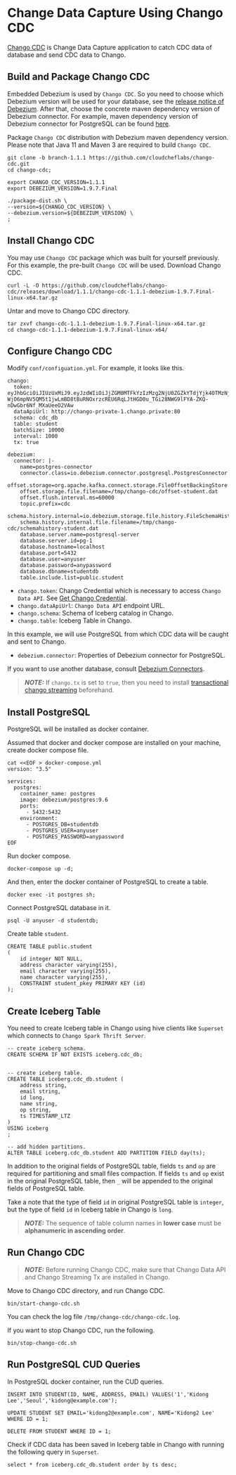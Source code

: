 # Change Data Capture Using Chango CDC

[Chango CDC](https://github.com/cloudcheflabs/chango-cdc) is Change Data Capture application to catch CDC data of database 
and send CDC data to Chango.

## Build and Package Chango CDC

Embedded Debezium is used by `Chango CDC`. So you need to choose which Debezium version will be used for your database, see the [release notice of Debezium](https://debezium.io/releases/).
After that, choose the concrete maven dependency version of Debezium connector.
For example, maven dependency version of Debezium connector for PostgreSQL can be found [here](https://mvnrepository.com/artifact/io.debezium/debezium-connector-postgres).

Package `Chango CDC` distribution with Debezium maven dependency version. Please note that Java 11 and Maven 3 are required to build `Chango CDC`.
```agsl
git clone -b branch-1.1.1 https://github.com/cloudcheflabs/chango-cdc.git
cd chango-cdc;

export CHANGO_CDC_VERSION=1.1.1
export DEBEZIUM_VERSION=1.9.7.Final

./package-dist.sh \
--version=${CHANGO_CDC_VERSION} \
--debezium.version=${DEBEZIUM_VERSION} \
;
```

## Install Chango CDC

You may use `Chango CDC` package which was built for yourself previously. 
For this example, the pre-built `Chango CDC` will be used. Download Chango CDC.

```agsl
curl -L -O https://github.com/cloudcheflabs/chango-cdc/releases/download/1.1.1/chango-cdc-1.1.1-debezium-1.9.7.Final-linux-x64.tar.gz
```

Untar and move to Chango CDC directory.

```agsl
tar zxvf chango-cdc-1.1.1-debezium-1.9.7.Final-linux-x64.tar.gz
cd chango-cdc-1.1.1-debezium-1.9.7.Final-linux-x64/
```

## Configure Chango CDC

Modify `conf/configuation.yml`. For example, it looks like this.

```agsl
chango:
  token: eyJhbGciOiJIUzUxMiJ9.eyJzdWIiOiJjZGM0MTFkYzIzMzg2NjU0ZGZkYTdjYjk4OTMzNjA1NWNiNyIsImV4cCI6MTcwNjY1OTE5OSwiaWF0IjoxNzAxMzU2NDEyfQ.-WjO6mpNV5QM5t1jwLmBD8tBuRNOxrzcREU6RqLJtHGD0u_TGi28NWG9lFYA-ZKQ-nDwGbr6Nf_MXaUeeO2VAw
  dataApiUrl: http://chango-private-1.chango.private:80
  schema: cdc_db
  table: student
  batchSize: 10000
  interval: 1000
  tx: true

debezium:
  connector: |-
    name=postgres-connector
    connector.class=io.debezium.connector.postgresql.PostgresConnector
    offset.storage=org.apache.kafka.connect.storage.FileOffsetBackingStore
    offset.storage.file.filename=/tmp/chango-cdc/offset-student.dat
    offset.flush.interval.ms=60000
    topic.prefix=cdc
    schema.history.internal=io.debezium.storage.file.history.FileSchemaHistory
    schema.history.internal.file.filename=/tmp/chango-cdc/schemahistory-student.dat
    database.server.name=postgresql-server
    database.server.id=pg-1
    database.hostname=localhost
    database.port=5432
    database.user=anyuser
    database.password=anypassword
    database.dbname=studentdb
    table.include.list=public.student
```

- `chango.token`: Chango Credential which is necessary to access `Chango Data API`. See <a href="../../user-guide/cred">Get Chango Credential</a>.
- `chango.dataApiUrl`: `Chango Data API` endpoint URL.
- `chango.schema`: Schema of Iceberg catalog in Chango.
- `chango.table`: Iceberg Table in Chango.

In this example, we will use PostgreSQL from which CDC data will be caught and sent to Chango.

- `debezium.connector`: Properties of Debezium connector for PostgreSQL.

If you want to use another database, consult [Debezium Connectors](https://debezium.io/documentation/reference/stable/connectors/index.html).


> **_NOTE:_** If `chango.tx` is set to `true`, then you need to install <a href="../../install/install-component/#install-chango-streaming-tx">transactional chango streaming</a> beforehand.



## Install PostgreSQL

PostgreSQL will be installed as docker container.

Assumed that docker and docker compose are installed on your machine, create docker compose file.

```agsl
cat <<EOF > docker-compose.yml
version: "3.5"

services:
  postgres:
    container_name: postgres
    image: debezium/postgres:9.6
    ports:
      - 5432:5432
    environment:
      - POSTGRES_DB=studentdb
      - POSTGRES_USER=anyuser
      - POSTGRES_PASSWORD=anypassword
EOF
```

Run docker compose.

```agsl
docker-compose up -d;
```

And then, enter the docker container of PostgreSQL to create a table.

```agsl
docker exec -it postgres sh;
```

Connect PostgreSQL database in it.

```agsl
psql -U anyuser -d studentdb;
```

Create table `student`.

```agsl
CREATE TABLE public.student
(
    id integer NOT NULL,
    address character varying(255),
    email character varying(255),
    name character varying(255),
    CONSTRAINT student_pkey PRIMARY KEY (id)
);
```

## Create Iceberg Table

You need to create Iceberg table in Chango using hive clients like `Superset` which connects to `Chango Spark Thrift Server`.

```agsl
-- create iceberg schema.
CREATE SCHEMA IF NOT EXISTS iceberg.cdc_db;


-- create iceberg table.
CREATE TABLE iceberg.cdc_db.student (
    address string,
    email string,
    id long,
    name string,
    op string,
    ts TIMESTAMP_LTZ
)
USING iceberg
;

-- add hidden partitions.
ALTER TABLE iceberg.cdc_db.student ADD PARTITION FIELD day(ts);
```

In addition to the original fields of PostgreSQL table, fields `ts` and `op` are required for partitioning and small files compaction.
If fields `ts` and `op` exist in the original PostgreSQL table, then `_` will be appended to the original fields of PostgreSQL table.

Take a note that the type of field `id` in original PostgreSQL table is `integer`, but the type of field `id` in Iceberg table in Chango is `long`.

> **_NOTE:_** The sequence  of table column names in **lower case** must be **alphanumeric in ascending order**.


## Run Chango CDC

> **_NOTE:_** Before running Chango CDC, make sure that Chango Data API and Chango Streaming Tx are installed in Chango.

Move to Chango CDC directory, and run Chango CDC.

```agsl
bin/start-chango-cdc.sh
```

You can check the log file `/tmp/chango-cdc/chango-cdc.log`.


If you want to stop Chango CDC, run the following.

```agsl
bin/stop-chango-cdc.sh
```

## Run PostgreSQL CUD Queries

In PostgreSQL docker container, run the CUD queries.

```agsl
INSERT INTO STUDENT(ID, NAME, ADDRESS, EMAIL) VALUES('1','Kidong Lee','Seoul','kidong@example.com');

UPDATE STUDENT SET EMAIL='kidong2@example.com', NAME='Kidong2 Lee' WHERE ID = 1; 

DELETE FROM STUDENT WHERE ID = 1;
```

Check if CDC data has been saved in Iceberg table in Chango with running the following query in `Superset`.

```agsl
select * from iceberg.cdc_db.student order by ts desc;
```




